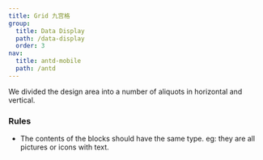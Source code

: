 ```yaml
---
title: Grid 九宫格
group:
  title: Data Display
  path: /data-display
  order: 3
nav:
  title: antd-mobile
  path: /antd
---
```


We divided the design area into a number of aliquots in horizontal and vertical.

### Rules
- The contents of the blocks should have the same type. eg: they are all pictures or icons with text.

<code src="./demos/basic.tsx" />

<API/>